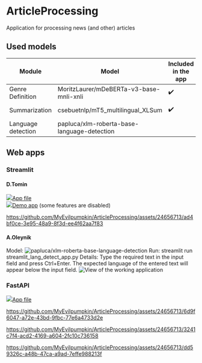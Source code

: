 # ArticleProcessing

Application for processing news (and other) articles

## Used models
Module | Model | Included in the app | Unit tests written | Contributor
-|-|-|-|-
Genre Definition | MoritzLaurer/mDeBERTa-v3-base-mnli-xnli | ✔️ | ✔️ | Dmitriy Tomin
Summarization | csebuetnlp/mT5_multilingual_XLSum | ✔️ | | Dmitriy Tomin
Language detection | papluca/xlm-roberta-base-language-detection | | ✔️ | Artem Oleynik
## Web apps

### Streamlit

#### D.Tomin
[![](https://docs.streamlit.io/logo.svg)App file](streamlit_app.py)  
[![](https://docs.streamlit.io/logo.svg)Demo app](https://articleprocessing.streamlit.app) (some features are disabled)

https://github.com/MyEvilpumpkin/ArticleProcessing/assets/24656713/ad4bf0ce-3e95-48a9-8f3d-ee4f62aa7f83

#### A.Oleynik
Model: ![papluca/xlm-roberta-base-language-detection](https://huggingface.co/papluca/xlm-roberta-base-language-detection)
Run: streamlit run streamlit_lang_detect_app.py
Details: Type the required text in the input field and press Ctrl+Enter.
The expected language of the entered text will appear below the input field.
![View of the working application](https://github.com/MyEvilpumpkin/ArticleProcessing/assets/13471304/8a4bfc0b-d6c1-48ce-977c-c26417b18556)

### FastAPI

[![](!https://fastapi.tiangolo.com/ru/img/icon-white.svg)App file](web_app.py)

https://github.com/MyEvilpumpkin/ArticleProcessing/assets/24656713/6d9f6047-a72e-43bd-9fbc-77e6a4733d2e

https://github.com/MyEvilpumpkin/ArticleProcessing/assets/24656713/3241c7f4-acd2-4169-a604-2fc10c736158

https://github.com/MyEvilpumpkin/ArticleProcessing/assets/24656713/dd59326c-a48b-47ca-a9ad-7effe988213f

